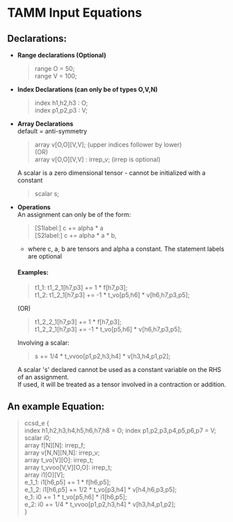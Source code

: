 
TAMM Input Equations
=================

Declarations:
------------

- **Range declarations (Optional)**  
   > range O = 50;  
    range V = 100;

- **Index Declarations (can only be of types O,V,N)**  
   > index h1,h2,h3 : O;  
   index p1,p2,p3 : V;

 - **Array Declarations**  
  default = anti-symmetry  
    > array v[O,O][V,V];  (upper indices follower by lower)  
  (OR)  
  array v[O,O][V,V] : irrep_v; (irrep is optional)  

    A scalar is a zero dimensional tensor - cannot be initialized with a constant  
    > scalar s;  

- **Operations**  
An assignment can only be of the form:  

  > [S1label:] c += alpha * a  
  [S2label:] c += alpha * a * b,   

  -  where c, a, b are tensors and alpha a constant. The statement labels are optional  

  #### Examples:  
    >t1_1:   t1_2_1[h7,p3] += 1 * f[h7,p3];  
    t1_2:   t1_2_1[h7,p3] += -1 * t_vo[p5,h6] * v[h6,h7,p3,p5];  

  (OR)  

    >t1_2_2_1[h7,p3] += 1 * f[h7,p3];  
    t1_2_2_1[h7,p3] += -1 * t_vo[p5,h6] * v[h6,h7,p3,p5];  

  Involving a scalar:  
  >   s += 1/4  * t_vvoo[p1,p2,h3,h4] * v[h3,h4,p1,p2];  

  A scalar 's' declared cannot be used as a constant variable on the RHS of an assignment.  
  If used, it will be treated as a tensor involved in a contraction or addition.  

An example Equation:  
--------------------
> ccsd_e {  
    index h1,h2,h3,h4,h5,h6,h7,h8 = O;
    index p1,p2,p3,p4,p5,p6,p7 = V;      
    scalar i0;  
    array f[N][N]: irrep_f;  
    array v[N,N][N,N]: irrep_v;  
    array t_vo[V][O]: irrep_t;  
    array t_vvoo[V,V][O,O]: irrep_t;  
    array i1[O][V];  
    e_1_1:   i1[h6,p5] += 1 * f[h6,p5];  
    e_1_2:   i1[h6,p5] += 1/2 * t_vo[p3,h4] * v[h4,h6,p3,p5];  
    e_1:     i0 += 1 * t_vo[p5,h6] * i1[h6,p5];  
    e_2:     i0 += 1/4  * t_vvoo[p1,p2,h3,h4] * v[h3,h4,p1,p2];  
  }

